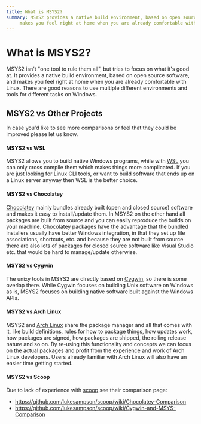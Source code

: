 ```yaml
---
title: What is MSYS2?
summary: MSYS2 provides a native build environment, based on open source software, and
     makes you feel right at home when you are already comfortable with Linux.
---
```

# What is MSYS2?

MSYS2 isn't "one tool to rule them all", but tries to focus on what it's good
at. It provides a native build environment, based on open source software, and
makes you feel right at home when you are already comfortable with Linux. There
are good reasons to use multiple different environments and tools for different
tasks on Windows.

## MSYS2 vs Other Projects

In case you'd like to see more comparisons or feel that they could be improved
please let us know.

#### MSYS2 vs WSL

MSYS2 allows you to build native Windows programs, while with
[WSL](https://en.wikipedia.org/wiki/Windows_Subsystem_for_Linux) you can only
cross compile them which makes things more complicated. If you are just looking
for Linux CLI tools, or want to build software that ends up on a Linux server
anyway then WSL is the better choice.

#### MSYS2 vs Chocolatey

[Chocolatey](https://chocolatey.org/) mainly bundles already built (open and
closed source) software and makes it easy to install/update them. In MSYS2 on
the other hand all packages are built from source and you can easily reproduce
the builds on your machine. Chocolatey packages have the advantage that the
bundled installers usually have better Windows integration, in that they set up
file associations, shortcuts, etc. and because they are not built from source
there are also lots of packages for closed source software like Visual Studio
etc. that would be hard to manage/update otherwise.

#### MSYS2 vs Cygwin

The unixy tools in MSYS2 are directly based on [Cygwin](https://cygwin.com), so
there is some overlap there. While Cygwin focuses on building Unix software on
Windows as is, MSYS2 focuses on building native software built against the
Windows APIs.

#### MSYS2 vs Arch Linux

MSYS2 and [Arch Linux](https://www.archlinux.org) share the package manager and
all that comes with it, like build definitions, rules for how to package things,
how updates work, how packages are signed, how packages are shipped, the rolling
release nature and so on. By re-using this functionality and concepts we can
focus on the actual packages and profit from the experience and work of Arch
Linux developers. Users already familiar with Arch Linux will also have an
easier time getting started.

#### MSYS2 vs Scoop

Due to lack of experience with [scoop](https://scoop.sh) see their comparison page:

* https://github.com/lukesampson/scoop/wiki/Chocolatey-Comparison
* https://github.com/lukesampson/scoop/wiki/Cygwin-and-MSYS-Comparison
